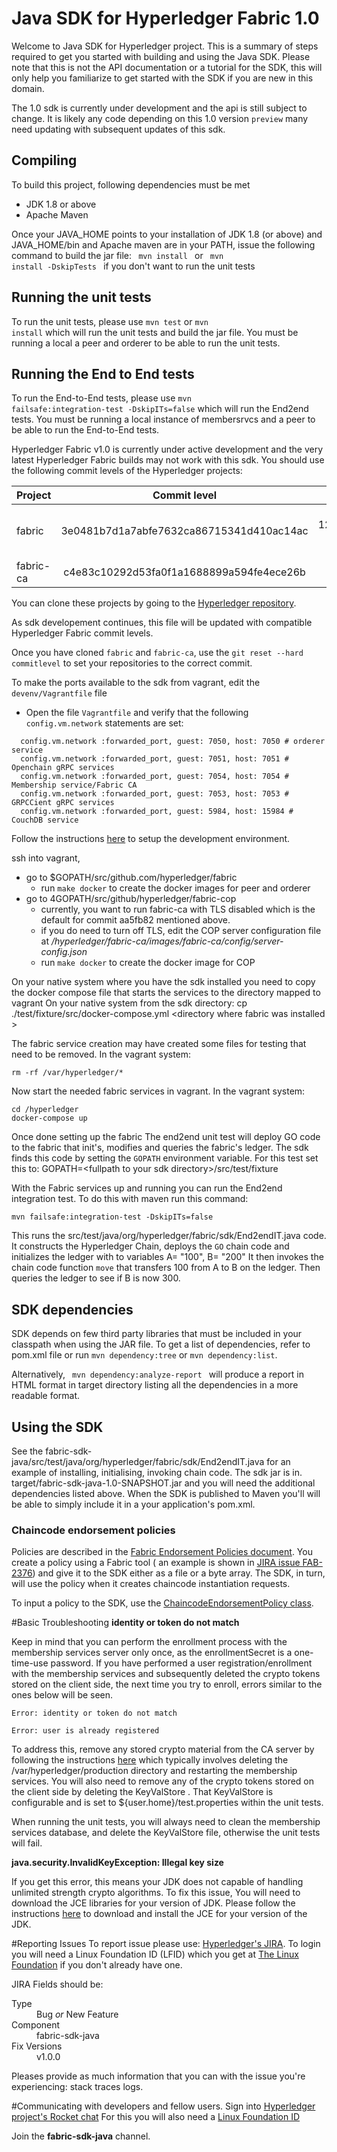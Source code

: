 # Java SDK for Hyperledger Fabric 1.0
Welcome to Java SDK for Hyperledger project. This is a summary of steps required to get you started with building and using the Java SDK.
 Please note that this is not the API documentation or a tutorial for the SDK, this will only help you familiarize to get started with the SDK if you are new in this domain.
 
 The 1.0 sdk is currently under development and the api is still subject to change. It is likely any code depending on this 1.0 version `preview` many need updating 
 with subsequent updates of this sdk.

## Compiling
To build this project, following dependencies must be met
* JDK 1.8 or above
* Apache Maven

Once your JAVA_HOME points to your installation of JDK 1.8 (or above) and JAVA_HOME/bin and Apache maven are in your PATH, issue the following command to build the jar file:
<code>
  mvn install
</code>
or
<code>
  mvn install -DskipTests
</code> if you don't want to run the unit tests

## Running the unit tests
To run the unit tests, please use <code>mvn test</code> or <code>mvn install</code> which will run the unit tests and build the jar file.
You must be running a local a peer and orderer to be able to run the unit tests.

## Running the End to End tests
To run the End-to-End tests, please use <code>mvn failsafe:integration-test -DskipITs=false</code> which will run the End2end tests. You must be running a local instance of membersrvcs and a peer to be able to run the End-to-End tests. 

Hyperledger Fabric v1.0 is currently under active development and the very latest Hyperledger Fabric builds may not work with this sdk.
You should use the following commit levels of the Hyperledger projects:

[comment]: <> (*******************************************************************************************)
[comment]: <> (*******   THE LEVELS HERE NEED TO MATCH THE FILE src/test/fabric_test_commitlevel.sh ******)

| Project        | Commit level                               | Date                       |
|:---------------|:------------------------------------------:|---------------------------:|
| fabric         | 3e0481b7d1a7abfe7632ca86715341d410ac14ac   | Feb 22 12:01:00 2017 +0100 |
| fabric-ca      | c4e83c10292d53fa0f1a1688899a594fe4ece26b   | Jan 27 2017 |
  
 You can clone these projects by going to the [Hyperledger repository](https://gerrit.hyperledger.org/r/#/admin/projects/).
 
 As sdk developement continues, this file will be updated with compatible Hyperledger Fabric commit levels.
 
 Once you have cloned `fabric` and `fabric-ca`, use the `git reset --hard commitlevel` to set your repositories to the correct commit.
 
 To make the ports available to the sdk from vagrant, edit the `devenv/Vagrantfile` file
 * Open the file `Vagrantfile` and verify that the following `config.vm.network` statements are set:
```
  config.vm.network :forwarded_port, guest: 7050, host: 7050 # orderer service
  config.vm.network :forwarded_port, guest: 7051, host: 7051 # Openchain gRPC services
  config.vm.network :forwarded_port, guest: 7054, host: 7054 # Membership service/Fabric CA
  config.vm.network :forwarded_port, guest: 7053, host: 7053 # GRPCCient gRPC services
  config.vm.network :forwarded_port, guest: 5984, host: 15984 # CouchDB service
```

Follow the instructions <a href="https://github.com/hyperledger/fabric/blob/master/docs/dev-setup/devenv.md">here</a> to setup the development environment.

ssh into vagrant, 
* go to $GOPATH/src/github.com/hyperledger/fabric
  * run `make docker` to create the docker images for peer and orderer
* go to 4GOPATH/src/github/hyperledger/fabric-cop
  * currently, you want to run fabric-ca with TLS disabled which is the default for commit aa5fb82 mentioned above.
  * if you do need to turn off TLS, edit the COP server configuration file at _/hyperledger/fabric-ca/images/fabric-ca/config/server-config.json_
  * run `make docker` to create the docker image for COP

On your native system where you have the sdk installed you need to copy the docker compose file that starts the services to the directory mapped 
 to vagrant On your native system from the sdk directory:
cp ./test/fixture/src/docker-compose.yml &lt;directory where fabric was installed &gt;

The fabric service creation may have created some files for testing that need to be removed. In the vagrant system:
```
rm -rf /var/hyperledger/*
```
Now start the needed fabric services in vagrant.  In the vagrant system:
```
cd /hyperledger
docker-compose up
```

Once done setting up the fabric The end2end unit test will deploy GO code to the fabric that init's, modifies and queries the fabric's ledger.
The sdk finds this code by setting the `GOPATH` environment variable. For this test set this to: 
GOPATH=&lt;fullpath to your sdk directory&gt;/src/test/fixture

With the Fabric services up and running you can run the End2end integration test. To do this with maven run this command:

`mvn failsafe:integration-test -DskipITs=false`

This runs the src/test/java/org/hyperledger/fabric/sdk/End2endIT.java code.
It constructs the Hyperledger Chain, deploys the `GO` chain code and initializes the ledger with to variables A= "100", B= "200"
It then invokes the chain code function `move` that transfers 100 from A to B on the ledger.
Then queries the ledger to see if B is now 300.

## SDK dependencies
SDK depends on few third party libraries that must be included in your classpath when using the JAR file. To get a list of dependencies, refer to pom.xml file or run
<code>mvn dependency:tree</code> or <code>mvn dependency:list</code>.

Alternatively, <code> mvn dependency:analyze-report </code> will produce a report in HTML format in target directory listing all the dependencies in a more readable format.

## Using the SDK
See the fabric-sdk-java/src/test/java/org/hyperledger/fabric/sdk/End2endIT.java for an example of installing, initialising, invoking chain code.
The sdk jar is in. target/fabric-sdk-java-1.0-SNAPSHOT.jar  and you will need the additional dependencies listed above.
When the SDK is published to Maven you'll will be able to simply include it in a your application's pom.xml.
 
### Chaincode endorsement policies
Policies are described in the [Fabric Endorsement Policies document](https://gerrit.hyperledger.org/r/gitweb?p=fabric.git;a=blob;f=docs/endorsement-policies.md;h=1eecf359c12c3f7c1ddc63759a0b5f3141b07f13;hb=HEAD).
You create a policy using a Fabric tool ( an example is shown in [JIRA issue FAB-2376](https://jira.hyperledger.org/browse/FAB-2376?focusedCommentId=21121&page=com.atlassian.jira.plugin.system.issuetabpanels:comment-tabpanel#comment-21121))
and give it to the SDK either as a file or a byte array. The SDK, in turn, will use the policy when it creates chaincode instantiation requests.

To input a policy to the SDK, use the [ChaincodeEndorsementPolicy class](https://gerrit.hyperledger.org/r/gitweb?p=fabric-sdk-java.git;a=blob;f=src/main/java/org/hyperledger/fabric/sdk/ChaincodeEndorsementPolicy.java;h=b67b5514b1e26ffac71210a33d788b83ee7cf288;hb=HEAD). 

#Basic Troubleshooting
**identity or token do not match**

Keep in mind that you can perform the enrollment process with the membership services server only once, as the enrollmentSecret is a one-time-use password. If you have performed a user registration/enrollment with the membership services and subsequently deleted the crypto tokens stored on the client side, the next time you try to enroll, errors similar to the ones below will be seen.

``Error: identity or token do not match``

``Error: user is already registered``

To address this, remove any stored crypto material from the CA server by following the instructions <a href="https://github.com/hyperledger/fabric/blob/master/docs/Setup/Chaincode-setup.md#removing-temporary-files-when-security-is-enabled">here</a> which typically involves deleting the /var/hyperledger/production directory and restarting the membership services. You will also need to remove any of the crypto tokens stored on the client side by deleting the KeyValStore . That KeyValStore is configurable and is set to ${user.home}/test.properties within the unit tests.

When running the unit tests, you will always need to clean the membership services database, and delete the KeyValStore file, otherwise the unit tests will fail.

**java.security.InvalidKeyException: Illegal key size**

If you get this error, this means your JDK does not capable of handling unlimited strength crypto algorithms. To fix this issue, You will need to download the JCE libraries for your version of JDK. Please follow the instructions <a href="http://stackoverflow.com/questions/6481627/java-security-illegal-key-size-or-default-parameters">here</a> to download and install the JCE for your version of the JDK. 


#Reporting Issues
To report issue please use: <a href="http://jira.hyperledger.org/">Hyperledger's JIRA</a>. 
To login you will need a Linux Foundation ID (LFID) which you get at <a href="https://identity.linuxfoundation.org/">The Linux Foundation</a> 
if you don't already have one.

JIRA Fields should be:
<dl>
  <dt>Type</dt>
  <dd>Bug <i>or</i> New Feature</dd>

  <dt>Component</dt>
  <dd>fabric-sdk-java</dd>
  <dt>Fix Versions</dt>
    <dd>v1.0.0</dd>
</dl>

Pleases provide as much information that you can with the issue you're experiencing: stack traces  logs.
 
#Communicating with developers and fellow users.
 Sign into <a href="https://chat.hyperledger.org/">Hyperledger project's Rocket chat</a> 
 For this you will also need a <a href="https://identity.linuxfoundation.org/">Linux Foundation ID</a>
 
 Join the <b>fabric-sdk-java</b> channel.
